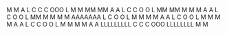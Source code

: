 M   M      A       L           C C C      OOO     L         M    M
MM MM    A   A     L          C     C    O   O    L         MM  MM
M M M   A     A    L          C          O   O    L         MM M M
M   M   AAAAAAA    L          C          O   O    L         M    M
M   M   A     A    L          C          O   O    L         M    M
M   M   A     A    L          C     C    O   O    L         M    M
M   M   A     A    LLLLLLLLL   C C C      OOO     LLLLLLLL  M    M
